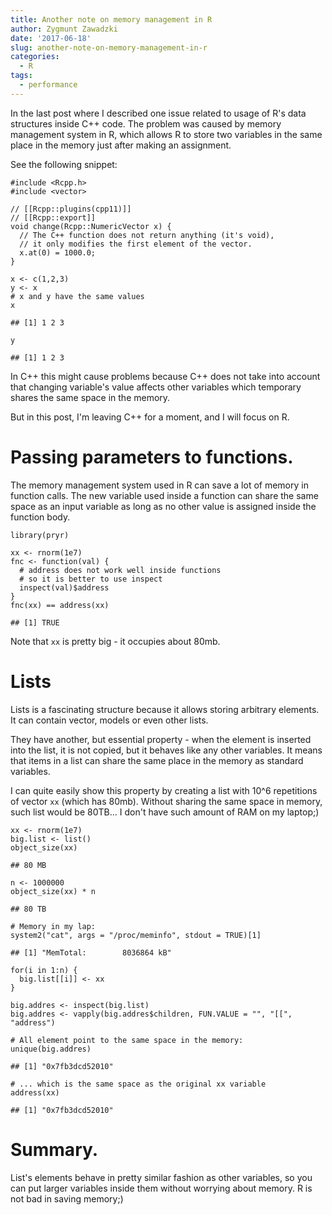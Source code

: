 ```yaml
---
title: Another note on memory management in R
author: Zygmunt Zawadzki
date: '2017-06-18'
slug: another-note-on-memory-management-in-r
categories:
  - R
tags:
  - performance
---
```


In the last post where I described one issue related to usage of R's
data structures inside C++ code. The problem was caused by memory
management system in R, which allows R to store two variables in the
same place in the memory just after making an assignment.

See the following snippet:

    #include <Rcpp.h>
    #include <vector>

    // [[Rcpp::plugins(cpp11)]]
    // [[Rcpp::export]]
    void change(Rcpp::NumericVector x) {
      // The C++ function does not return anything (it's void),
      // it only modifies the first element of the vector.
      x.at(0) = 1000.0;
    }

    x <- c(1,2,3)
    y <- x
    # x and y have the same values
    x

    ## [1] 1 2 3

    y

    ## [1] 1 2 3

In C++ this might cause problems because C++ does not take into account
that changing variable's value affects other variables which temporary
shares the same space in the memory.

But in this post, I'm leaving C++ for a moment, and I will focus on R.

Passing parameters to functions.
================================

The memory management system used in R can save a lot of memory in
function calls. The new variable used inside a function can share the
same space as an input variable as long as no other value is assigned
inside the function body.

    library(pryr)

    xx <- rnorm(1e7)
    fnc <- function(val) {
      # address does not work well inside functions
      # so it is better to use inspect
      inspect(val)$address
    }
    fnc(xx) == address(xx)

    ## [1] TRUE

Note that `xx` is pretty big - it occupies about 80mb.

Lists
=====

Lists is a fascinating structure because it allows storing arbitrary
elements. It can contain vector, models or even other lists.

They have another, but essential property - when the element is inserted
into the list, it is not copied, but it behaves like any other
variables. It means that items in a list can share the same place in the
memory as standard variables.

I can quite easily show this property by creating a list with 10^6
repetitions of vector `xx` (which has 80mb). Without sharing the same
space in memory, such list would be 80TB... I don't have such amount of
RAM on my laptop;)

    xx <- rnorm(1e7)
    big.list <- list()
    object_size(xx)

    ## 80 MB

    n <- 1000000
    object_size(xx) * n

    ## 80 TB

    # Memory in my lap:
    system2("cat", args = "/proc/meminfo", stdout = TRUE)[1]

    ## [1] "MemTotal:        8036864 kB"

    for(i in 1:n) {
      big.list[[i]] <- xx  
    }

    big.addres <- inspect(big.list)
    big.addres <- vapply(big.addres$children, FUN.VALUE = "", "[[", "address")

    # All element point to the same space in the memory:
    unique(big.addres)

    ## [1] "0x7fb3dcd52010"

    # ... which is the same space as the original xx variable
    address(xx)

    ## [1] "0x7fb3dcd52010"

Summary.
========

List's elements behave in pretty similar fashion as other variables, so
you can put larger variables inside them without worrying about memory.
R is not bad in saving memory;)
